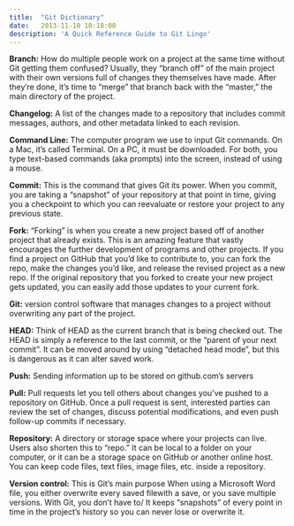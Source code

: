 ```yaml
---
title:  "Git Dictionary"
date:   2013-11-10 10:18:00
description: 'A Quick Reference Guide to Git Lingo'
---
```

**Branch:** How do multiple people work on a project at the same time without Git getting them confused? Usually, they “branch off” of the main project with their own versions full of changes they themselves have made. After they’re done, it’s time to “merge” that branch back with the “master,” the main directory of the project. 

**Changelog:** A list of the changes made to a repository that includes commit messages, authors, and other metadata linked to each revision. 

**Command Line:** The computer program we use to input Git commands. On a Mac, it’s called Terminal. On a PC, it must be downloaded. For both, you type text-based commands (aka prompts) into the screen, instead of using a mouse. 
 

**Commit:** This is the command that gives Git its power. When you commit, you are taking a “snapshot” of your repository at that point in time, giving you a checkpoint to which you can reevaluate or restore your project to any previous state. 

 
**Fork:** “Forking” is when you create a new project based off of another project that already exists. This is an amazing feature that vastly encourages the further development of programs and other projects. If you find a project on GitHub that you’d like to contribute to, you can fork the repo, make the changes you’d like, and release the revised project as a new repo. If the original repository that you forked to create your new project gets updated, you can easily add those updates to your current fork.

**Git:** version control software that manages changes to a project without overwriting any part of the project. 

**HEAD:** Think of HEAD as the current branch that is being checked out. The HEAD is simply a reference to the last commit, or the “parent of your next commit”. It can be moved around by using “detached head mode”, but this is dangerous as it can alter saved work. 

**Push:** Sending information up to be stored on github.com’s servers

**Pull:** Pull requests let you tell others about changes you've pushed to a repository on GitHub. Once a pull request is sent, interested parties can review the set of changes, discuss potential modifications, and even push follow-up commits if necessary.

**Repository:** A directory or storage space where your projects can live. Users also shorten this to “repo.” It can be local to a folder on your computer, or it can be a storage space on GitHub or another online host. You can keep code files, text files, image files, etc. inside a repository. 

**Version control:** This is Git’s main purpose When using a Microsoft Word file, you either overwrite every saved filewith a save, or you save multiple versions. With Git, you don’t have to/ It keeps “snapshots” of every point in time in the project’s history so you can never lose or overwrite it. 
